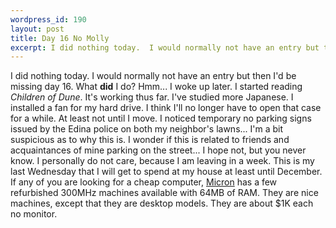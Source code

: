 ```yaml
--- 
wordpress_id: 190
layout: post
title: Day 16 No Molly
excerpt: I did nothing today.  I would normally not have an entry but then I'd be missing day 16.  What <b>did</b> I do?  Hmm... I woke up later.  I started reading <i>Children of Dune</i>.  It's working thus far.  I've studied more Japanese.  I installed a fan for my hard drive.  I think I'll no longer have to open that case for a while.  At least not until I move.  I noticed temporary no parking signs issued by the Edina police on both my neighbor's lawns... I'm a bit suspicious as to why this is.  I wonder if this is related to friends and acquaintances of mine parking on the street... I hope not, but you never know.  I personally do not care, because I am leaving in a week.  This is my last Wednesday that I will get to spend at my house at least until December.  If any of you are looking for a cheap computer, <a href="http://www.micronpc.com/">Micron</a> has a few refurbished 300MHz machines available with 64MB of RAM.  They are nice machines, except that they are desktop models.  They are about $1K each no monitor.
---
```

I did nothing today.  I would normally not have an entry but then I'd be missing day 16.  What <b>did</b> I do?  Hmm... I woke up later.  I started reading <i>Children of Dune</i>.  It's working thus far.  I've studied more Japanese.  I installed a fan for my hard drive.  I think I'll no longer have to open that case for a while.  At least not until I move.  I noticed temporary no parking signs issued by the Edina police on both my neighbor's lawns... I'm a bit suspicious as to why this is.  I wonder if this is related to friends and acquaintances of mine parking on the street... I hope not, but you never know.  I personally do not care, because I am leaving in a week.  This is my last Wednesday that I will get to spend at my house at least until December.  If any of you are looking for a cheap computer, <a href="http://www.micronpc.com/">Micron</a> has a few refurbished 300MHz machines available with 64MB of RAM.  They are nice machines, except that they are desktop models.  They are about $1K each no monitor.
